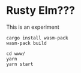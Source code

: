 # Rusty Elm???

This is an experiment

```
cargo install wasm-pack
wasm-pack build

cd www/
yarn
yarn start
```
